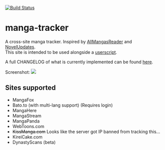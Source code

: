 [![Build Status](https://travis-ci.com/DakuTree/manga-tracker.svg?token=q5TqgzemixHUDfa2JkMy&branch=master)](https://travis-ci.com/DakuTree/manga-tracker)

# manga-tracker
A cross-site manga tracker. Inspired by [AllMangasReader](https://github.com/AllMangasReader-dev/AMR) and [NovelUpdates](http://www.novelupdates.com/).  
This site is intended to be used alongside a [userscript](https://github.com/DakuTree/manga-tracker/raw/master/public/userscripts/manga-tracker.user.js).

A full CHANGELOG of what is currently implemented can be found [here](https://github.com/DakuTree/manga-tracker/blob/master/public/CHANGELOG.md).

Screenshot: ![](http://i.imgur.com/UAjBySK.png)

## Sites supported
*  MangaFox
*  Bato.to (with multi-lang support) (Requires login)
*  MangaHere
*  MangaStream
*  MangaPanda
*  WebToons.com
*  ~~KissManga.com~~ Looks like the server got IP banned from tracking this...
*  KireiCake.com
*  DynastyScans (beta)

